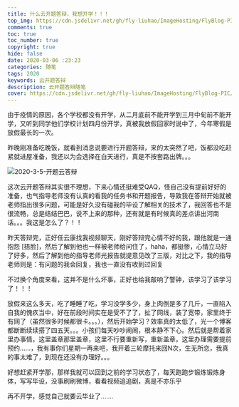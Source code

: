 ```yaml
---
title: 什么云开题答辩，我想开学！！！
top_img: https://cdn.jsdelivr.net/gh/fly-liuhao/ImageHosting/FlyBlog-PIC/1582198977455.jpeg
comments: true
toc: true
toc_number: true
copyright: true
hide: false
date: 2020-03-06 :23:23
categories: 随笔
tags: 2020
keywords: 云开题答辩
description: 云开题答辩随笔
cover: https://cdn.jsdelivr.net/gh/fly-liuhao/ImageHosting/FlyBlog-PIC/1582539454959.jpeg
---
```




由于疫情的原因，各个学校都没有开学，从二月底前不能开学到三月中旬前不能开学，又听到同学他们学校计划四月份开学，真被我放假回家时说中了，今年寒假是放假最长的一次。
	
昨晚刚准备吃晚饭，就看到消息说要进行开题答辩，来的太突然了吧，饭都没吃赶紧就进屋准备，我还以为会选择在白天进行，真是不按套路出牌。。。	

![2020-3-5-开题云答辩](https://cdn.jsdelivr.net/gh/fly-liuhao/ImageHosting/FlyBlog-PIC/2020-3-5-开题云答辩.png)

这次云开题答辩其实很不理想，下来心情还挺难受QAQ，怪自己没有提前好好的准备，也气指导老师没有认真的看我的任务书和开题报告，导致我在答辩开始就被老师指出很多问题，可能是好久没有碰我的毕设了解相关的技术了，我回答也不是很流畅，总是结结巴巴，说不上来的那种，还有就是有时候真的差点讲出河南话。。。我这是怎么了？！！
	
昨天答辩完，正好任云康找我视频聊天，刚好答辩完心情不好的我，跟他就是一通抱怨 [捂脸]，然后了解到他也一样被老师给问住了，haha，都挺惨，心情立马好了好多，然后了解到他的指导老师光报告就提意见改了三版，对比之下，我的指导老师则是：有问题的我会回复，我也一直没有收到过回复
	
不过换个角度来看，这并不是什么坏事，正好也给我敲响了警钟，该学习了该学习了！！！
	
放假来这么多天，吃了睡睡了吃，学习没学多少，身上肉倒是多了几斤，一直陷入自我的愧疚当中，好在前段时间实在是受不了了，扯了网线，装了宽带，家里终于有网了（虽然很多时候都很卡。。。），然后开始学习？效率真的太低了，光一个博客都断断续续搭了四五天。。。小孩们每天吵吵闹闹，根本静不下心。然后就是帮着家里办事情，这里盖章那里盖章，这里不行要重新写，重新盖章，这里办理需要提前预约……，我有事你们星期一再来吧，我开着三轮摩托来回N次，生无所恋，我真的事太难了，到现在还没有办理好。。。
	
好想赶紧开学那，那样我就可以回到之前的学习状态了，每天跑跑步锻炼锻炼身体，写写毕设，没事刷刷微博，看看视频追追剧，真是不亦乐乎
	
再不开学，感觉自己就要云毕业了…….